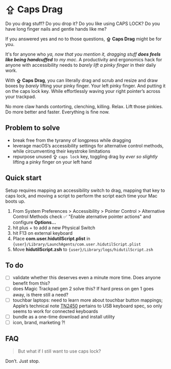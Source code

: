 # ⇪ Caps Drag
Do you drag stuff? Do you drop it? Do you like using CAPS LOCK? Do you have long finger nails and gentle hands like me? 

If you answered yes and no to those questions, **⇪ Caps Drag** might be for you.

It's for anyone who _ya, now that you mention it, dragging stuff **does feels like being handcuffed** to my mac_. A productivity and ergonomics hack for anyone with accessibility needs to _barely lift a pinky finger_ in their daily work.

With **⇪ Caps Drag**, you can literally drag and scrub and resize and draw boxes by _barely_ lifting your pinky finger. Your left pinky finger. And putting it on the caps lock key. While effortlessly waving your right pointer’s across your trackpad.

No more claw hands contorting, clenching, killing. Relax. Lift those pinkies. Do more better and faster. Everything is fine now.

## Problem to solve
- break free from the tyranny of longpress while dragging
- leverage macOS’s accessibility settings for alternative control methods, while circumventing their keystroke limitations
- repurpose unused ⇪ `caps lock` key, toggling drag by _ever so slightly_ lifting a pinky finger on your left hand

## Quick start
Setup requires mapping an accessibility switch to drag, mapping that key to caps lock, and moving a script to perform the script each time your Mac boots up.
1. From System Preferences > Accessibility > Pointer Control > Alternative Control Methods check ✅ "Enable aternative pointer actions" and configure **Options…**
1. hit plus + to add a new Physical Switch
1. hit F13 on external keyboard
1. Place **com.user.hidutilScript.plist** in `{user}/Library/LaunchAgents/com.user.hidutilScript.plist`
1. Move **hidutilScript.zsh** to `{user}/Library/logs/hidutilScript.zsh`

## To do
- [ ] validate whether this deserves even a minute more time. Does anyone benefit from this?
- [ ] does Magic Trackpad gen 2 solve this? If hard press on gen 1 goes away, is there still a need?
- [ ] touchbar laptops: need to learn more about touchbar button mappings; Apple’s technical note [TN2450](https://developer.apple.com/library/archive/technotes/tn2450/_index.html) pertains to USB keyboard spec, so only seems to work for connected keyboards
- [ ] bundle as a one-time download and install utility
- [ ] icon, brand, marketing ?!

## FAQ
> But what if I still want to use caps lock?

Don’t. Just stop.




